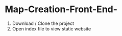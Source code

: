 # Map-Creation-Front-End-

1) Download / Clone the project
2) Open index file to view static website
